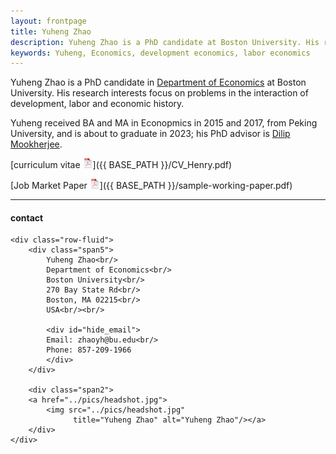 ```yaml
---
layout: frontpage
title: Yuheng Zhao
description: Yuheng Zhao is a PhD candidate at Boston University. His research interests include development economics, labor economics, as well as economic history.
keywords: Yuheng, Economics, development economics, labor economics
---
```



Yuheng Zhao is a PhD candidate in [Department of Economics](https://www.bu.edu/econ/) at Boston University. His research interests focus on problems in the interaction of development, labor and economic history.

Yuheng received BA and MA in Econopmics in 2015 and 2017, from Peking
University, and is about to graduate in 2023; his PhD advisor is
[Dilip Mookherjee](http://people.bu.edu/dilipm/).

[curriculum vitae ![CV as pdf](icons16/pdf-icon.png)]({{ BASE_PATH }}/CV_Henry.pdf)<br/>

[Job Market Paper ![JMP as pdf](icons16/pdf-icon.png)]({{ BASE_PATH }}/sample-working-paper.pdf)<br/>


---

<div class="container">
<h4><a name="contact"></a>contact</h4>

    <div class="row-fluid">
        <div class="span5">
            Yuheng Zhao<br/>
            Department of Economics<br/>
            Boston University<br/>
            270 Bay State Rd<br/>
            Boston, MA 02215<br/>
            USA<br/><br/>

            <div id="hide_email">
            Email: zhaoyh@bu.edu<br/>
            Phone: 857-209-1966
            </div>
        </div>

        <div class="span2">
        <a href="../pics/headshot.jpg">
            <img src="../pics/headshot.jpg"
                  title="Yuheng Zhao" alt="Yuheng Zhao"/></a>
        </div>
    </div>
</div>
